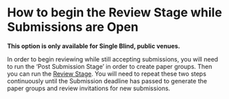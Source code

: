 # How to begin the Review Stage while Submissions are Open

**This option is only available for Single Blind, public venues.**&#x20;

In order to begin reviewing while still accepting submissions, you will need to run the ‘Post Submission Stage’ in order to create paper groups. Then you can run the [Review Stage](../../reference/stages/review-stage.md). You will need to repeat these two steps continuously until the Submission deadline has passed to generate the paper groups and review invitations for new submissions.
